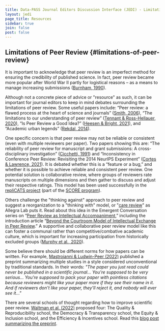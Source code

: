 ```yaml
---
title: Data-PASS Journal Editors Discussion Interface (JEDI) - Limitations of Peer Review
layout: jedi
page_title: Resources
sidebar: true
join: false
post: false
---
```

## Limitations of Peer Review {#limitations-of-peer-review}

It is important to acknowledge that peer review is an imperfect method for ensuring the credibility of published science. In fact, peer review became more popular after World War II partly for logistical reasons – as a means to manage increasing submissions ([Burnham, 1990](https://doi.org/10.1001/jama.1990.03440100023003)).

Although not a concrete piece of advice or "resource" as such, it can be important for journal editors to keep in mind debates surrounding the limitations of peer review. Some useful papers include: “Peer review: a flawed process at the heart of science and journals” ([Smith, 2006](https://www.ncbi.nlm.nih.gov/pmc/articles/PMC1420798/)), “The limitations to our understanding of peer review” ([Tennant & Ross-Hellauer, 2020](https://doi.org/10.1186/s41073-020-00092-1)), “Is Peer Review a Good Idea?” ([Heesen & Bright, 2021](https://doi.org/10.1093/bjps/axz029)), and “Academic urban legends” ([Rekdal, 2014](https://doi.org/10.1177/0306312714535679)).

One specific concern is that peer review may not be reliable or consistent (even with multiple reviewers per paper). Two papers showing this are: “The reliability of peer review for manuscript and grant submissions: A cross-disciplinary investigation” ([Cicchetti, 1991](https://doi.org/10.1017/S0140525X00065675)) and “Inconsistency in Conference Peer Review: Revisiting the 2014 NeurIPS Experiment” ([Cortes & Lawrence, 2021](https://arxiv.org/abs/2109.09774)). It is debated whether this is a “feature or a bug,” and whether it is possible to achieve reliable and consistent peer review. One potential solution is collaborative review, where groups of reviewers rate manuscripts on multiple dimensions and then gather to discuss and adjust their respective ratings. This model has been used successfully in the [repliCATS project](https://replicats.research.unimelb.edu.au/) (part of the [SCORE program](https://www.darpa.mil/program/systematizing-confidence-in-open-research-and-evidence)).

Others challenge the "thinking against" approach to peer review and suggest a reorganization to a "thinking with" model, or "[care review](https://allegralaboratory.net/who-cares-peer-review-at-allegra/)" as Allegra Lab puts it. Read about this idea in the Emergent Conversation series on “[Peer Review as Intellectual Accompaniment](https://polarjournal.org/2022/06/13/peer-review-as-intellectual-accompaniment/),” including the introduction article “[Beyond the Courtroom Model of Intellectual Exchange in Peer Review](https://polarjournal.org/2022/06/13/introduction-thinking-with-when-peer-reviewing/).” A supportive and collaborative peer review model like this can foster a communal rather than competitive/combative academic culture, which is important for increasing participation from historically excluded groups ([Murphy et al., 2020](https://doi.org/10.1073/pnas.1921320117)).

Some believe there should be different norms for how papers can be written. For example, [Mastroianni & Ludwin-Peer (2022)](https://doi.org/10.31234/osf.io/2uxwk) published a preprint summarizing multiple studies in a style considered unconventional by traditional standards. In their words: _"The paper you just read could never be published in a scientific journal... You're supposed to be very serious... You're supposed to pack your paper with pointless citations because reviewers might like your paper more if they see their name in it. And if reviewers don't like your paper, they'll reject it, and nobody will ever see it..."_

There are several schools of thought regarding how to improve scientific peer review. [Waltman et al. (2022)](https://doi.org/10.31235/osf.io/v8ghj) proposed four: The Quality & Reproducibility school, the Democracy & Transparency school, the Equity & Inclusion school, and the Efficiency & Incentives school. Read this [blog post summarizing the preprint](https://blogs.lse.ac.uk/impactofsocialsciences/2022/03/24/there-are-four-schools-of-thought-on-reforming-peer-review-can-they-co-exist/).
